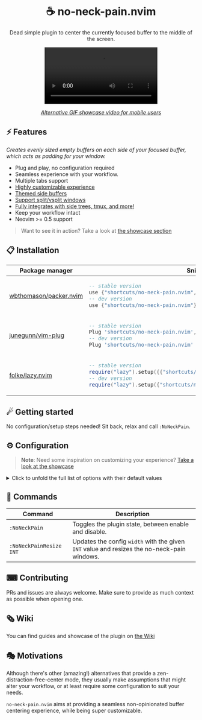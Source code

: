 <p align="center">
  <h1 align="center">☕ no-neck-pain.nvim</h2>
</p>

<p align="center">
	Dead simple plugin to center the currently focused buffer to the middle of the screen.
</p>

<div align="center">
  <video src="https://user-images.githubusercontent.com/20689156/215357783-b69f4339-a681-410f-982a-44655986f0ce.mp4"/>
</div>

<div align="center">

_[Alternative GIF showcase video for mobile users](https://github.com/shortcuts/no-neck-pain.nvim/wiki/Showcase#default-configuration-with-splitvsplit-showcase)_

</div>

## ⚡️ Features

_Creates evenly sized empty buffers on each side of your focused buffer, which acts as padding for your window._

- Plug and play, no configuration required
- Seamless experience with your workflow.
- Multiple tabs support
- [Highly customizable experience](https://github.com/shortcuts/no-neck-pain.nvim#configuration)
- [Themed side buffers](https://github.com/shortcuts/no-neck-pain.nvim/wiki/Showcase#custom-background-color)
- [Support split/vsplit windows](https://github.com/shortcuts/no-neck-pain.nvim/wiki/Showcase#window-layout-support)
- [Fully integrates with side trees, tmux, and more!](https://github.com/shortcuts/no-neck-pain.nvim/wiki/Showcase#window-layout-support)
- Keep your workflow intact
- Neovim >= 0.5 support

> Want to see it in action? Take a look at [the showcase section](https://github.com/shortcuts/no-neck-pain.nvim/wiki/Showcase)

## 📋 Installation

<div align="center">
<table>
<thead>
<tr>
<th>Package manager</th>
<th>Snippet</th>
</tr>
</thead>
<tbody>
<tr>
<td>

[wbthomason/packer.nvim](https://github.com/wbthomason/packer.nvim)

</td>
<td>

```lua
-- stable version
use {"shortcuts/no-neck-pain.nvim", tag = "*" }
-- dev version
use {"shortcuts/no-neck-pain.nvim"}
```

</td>
</tr>
<tr>
<td>

[junegunn/vim-plug](https://github.com/junegunn/vim-plug)

</td>
<td>

```lua
-- stable version
Plug 'shortcuts/no-neck-pain.nvim', { 'tag': '*' }
-- dev version
Plug 'shortcuts/no-neck-pain.nvim'
```

</td>
</tr>
<tr>
<td>

[folke/lazy.nvim](https://github.com/folke/lazy.nvim)

</td>
<td>

```lua
-- stable version
require("lazy").setup({{"shortcuts/no-neck-pain.nvim", version = "*"}})
-- dev version
require("lazy").setup({"shortcuts/no-neck-pain.nvim"})
```

</td>
</tr>
</tbody>
</table>
</div>

## ☄ Getting started

No configuration/setup steps needed! Sit back, relax and call `:NoNeckPain`.

## ⚙ Configuration

> **Note**:
> Need some inspiration on customizing your experience? [Take a look at the showcase](https://github.com/shortcuts/no-neck-pain.nvim/wiki/Showcase)

<details>
<summary>Click to unfold the full list of options with their default values</summary>

> **Note**: The options are also available in Neovim by using:
> - `:h NoNeckPain.options` to see the global plugin options.
> - `:h NoNeckPain.bufferOptions` to see the side buffer options.

```lua
require("no-neck-pain").setup({
    -- Prints useful logs about triggered events, and reasons actions are executed.
    debug = false,
    -- When `true`, enables the plugin when you start Neovim.
    enableOnVimEnter = false,
    -- The width of the focused window that will be centered:
    -- - Any integer > 0 is accepted.
    -- When the terminal width is less than the `width` option, the side buffers won't be created.
    width = 100,
    -- Sets a global mapping to Neovim, which allows you to toggle the plugin.
    -- When `false`, the mapping is not created.
    toggleMapping = "<Leader>np",
    -- Disables the plugin if the last valid buffer in the list have been closed.
    disableOnLastBuffer = false,
    -- When `true`, disabling the plugin closes every other windows except the initially focused one.
    killAllBuffersOnDisable = false,
    --- Common options that are set to both side buffers.
    --- See |NoNeckPain.bufferOptions| for option scoped to the `left` and/or `right` buffer.
    buffers = {
        -- When `true`, the side buffers will be named `no-neck-pain-left` and `no-neck-pain-right` respectively.
        setNames = false,
        -- Leverages the side buffers as notepads, which work like any Neovim buffer and automatically save the content at the given `location`.
        -- note: quitting an unsaved scratchpad buffer is non-blocking.
        scratchPad = {
            -- When `true`, automatically sets the following options to the side buffers:
            -- - `autowriteall`
            -- - `autoread`.
            enabled = false,
            -- The name of the generated file. See `location` for more information.
            -- @example: `no-neck-pain-left.norg`
            fileName = "no-neck-pain",
            -- By default, files are saved at the same location as the current Neovim session.
            -- note: filetype is defaulted to `norg` (https://github.com/nvim-neorg/neorg), but can be changed from the buffer options globally `buffers.bo.filetype` or see |NoNeckPain.bufferOptions| for option scoped to the `left` and/or `right` buffer.
            -- @example: `no-neck-pain-left.norg`
            location = nil,
        },
        -- Hexadecimal color code to override the current background color of the buffer. (e.g. #24273A)
        backgroundColor = nil,
        -- Brighten (positive) or darken (negative) the side buffers background color. Accepted values are [-1..1].
        blend = 0,
        -- Hexadecimal color code to override the current text color of the buffer. (e.g. #7480c2)
        textColor = nil,
        -- Vim buffer-scoped options: any `vim.bo` options is accepted here.
        bo = {
            filetype = "no-neck-pain",
            buftype = "nofile",
            bufhidden = "hide",
            buflisted = false,
            swapfile = false,
        },
        -- Vim window-scoped options: any `vim.wo` options is accepted here.
        wo = {
            cursorline = false,
            cursorcolumn = false,
            number = false,
            relativenumber = false,
            foldenable = false,
            list = false,
            wrap = true,
            linebreak = true,
        },
        --- Options applied to the `left` buffer, the options defined here overrides the ones at the root of the `buffers` level.
        --- See |NoNeckPain.bufferOptions|.
        left = NoNeckPain.bufferOptions,
        --- Options applied to the `right` buffer, the options defined here overrides the ones at the root of the `buffers` level.
        --- See |NoNeckPain.bufferOptions|.
        right = NoNeckPain.bufferOptions,
    },
    -- Supported integrations that might clash with `no-neck-pain.nvim`'s behavior.
    integrations = {
        -- By default, if NvimTree is open, we will close it and reopen it when enabling the plugin,
        -- this prevents having the side buffers wrongly positioned.
        -- @link https://github.com/nvim-tree/nvim-tree.lua
        NvimTree = {
            -- The position of the tree, either `left` or `right`.
            position = "left",
            -- When `true`, if the tree was opened before enabling the plugin, we will reopen it.
            reopen = true,
        },
        -- @link https://github.com/mbbill/undotree
        undotree = {
            -- The position of the tree, either `left` or `right`.
            position = "left",
        },
    },
})

NoNeckPain.bufferOptions = {
    -- When `false`, the buffer won't be created.
    enabled = true,
    -- Hexadecimal color code to override the current background color of the buffer. (e.g. #24273A)
    backgroundColor = nil,
    -- Brighten (positive) or darken (negative) the side buffers background color. Accepted values are [-1..1].
    blend = 0,
    -- Hexadecimal color code to override the current text color of the buffer. (e.g. #7480c2)
    textColor = nil,
    -- Vim buffer-scoped options: any `vim.bo` options is accepted here.
    bo = {
        filetype = "no-neck-pain",
        buftype = "nofile",
        bufhidden = "hide",
        buflisted = false,
        swapfile = false,
    },
    -- Vim window-scoped options: any `vim.wo` options is accepted here.
    wo = {
        cursorline = false,
        cursorcolumn = false,
        number = false,
        relativenumber = false,
        foldenable = false,
        list = false,
        wrap = true,
        linebreak = true,
    },
}
```

</details>

## 🧰 Commands

|   Command   |         Description        |
|-------------|----------------------------|
|`:NoNeckPain`| Toggles the plugin state, between enable and disable. |
|`:NoNeckPainResize INT`| Updates the config `width` with the given `INT` value and resizes the no-neck-pain windows. |

## ⌨ Contributing

PRs and issues are always welcome. Make sure to provide as much context as possible when opening one.

## 🗞 Wiki

You can find guides and showcase of the plugin on [the Wiki](https://github.com/shortcuts/no-neck-pain.nvim/wiki)

## 🎭 Motivations

Although there's other (amazing!) alternatives that provide a zen-distraction-free-center mode, they usually make assumptions that might alter your workflow, or at least require some configuration to suit your needs.

`no-neck-pain.nvim` aims at providing a seamless non-opinionated buffer centering experience, while being super customizable.
